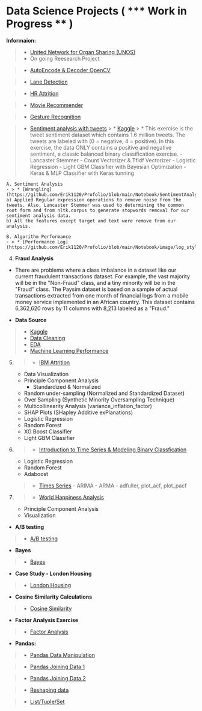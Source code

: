 # Data Science Projects ( *** Work in Progress ** )

**Informaion:**
> * [United Network for Organ Sharing (UNOS)](https://github.com/SirErikPak/Portfolio/tree/main/UNOS)
   > * On going Reesearch Project
   
> * [AutoEncode & Decoder OpenCV](https://github.com/SirErikPak/Portfolio/tree/main/Encoder_Decoder)

> * [Lane Detection](https://github.com/SirErikPak/Portfolio/tree/main/Lane_Detection)

> * [HR Attrition](https://github.com/SirErikPak/Portfolio/tree/main/HR_Attrition)

> * [Movie Recommender](https://github.com/SirErikPak/Portfolio/tree/main/Movie_Recommender) 

> * [Gesture Recognition](https://github.com/SirErikPak/Portfolio/tree/main/Gesture_Recognition)


> * [Sentiment analysis with tweets](https://github.com/Erik1120/Profolio/blob/main/Notebook/Sentiment_Data.ipynb)
    > * [Kaggle](https://www.kaggle.com/kazanova/sentiment140)
       > * This exercise is the tweet sentiment dataset which contains 1.6 million tweets. The tweets are labeled with (0 = negative, 4 = positive). In this exercise, the data ONLY contains a positive and negative sentiment, a classic balanced binary classification exercise.
        - Lancaster Stemmer
        - Count Vectorizer & Tfidf Vectorizer
        - Logistic Regression
        - Light GBM Classifier with Bayesian Optimization
        - Keras & MLP Classifier with Keras tunning

    A. Sentiment Analysis
    - > * [Wrangling](https://github.com/Erik1120/Profolio/blob/main/Notebook/SentimentAnalysis_wrangling.ipynb)
    a) Applied Regular expression operations to remove noise from the tweets. Also, Lancaster Stemmer was used to determining the common root form and from nltk.corpus to generate stopwords removal for our sentiment analysis data.
    b) All the features except target and text were remove from our analysis.
    
    B. Algorithm Performance
    - > * [Performance Log](https://github.com/Erik1120/Profolio/blob/main/Notebook/image/log_styled.pdf)    

4. **Fraud Analysis**
- There are problems where a class imbalance in a dataset like our current fraudulent transactions dataset. For example, the vast majority will be in the "Non-Fraud" class, and a tiny minority will be in the "Fraud" class. The Paysim dataset is based on a sample of actual transactions extracted from one month of financial logs from a mobile money service implemented in an African country. This dataset contains 6,362,620 rows by 11 columns with 8,213 labeled as a "Fraud."

- **Data Source**
> * [Kaggle](https://www.kaggle.com/ealaxi/paysim1)
> * [Data Cleaning](https://github.com/Erik1120/Profolio/blob/main/Notebook/Fraud/Data_WranglingEDA.ipynb)
> * [EDA](https://github.com/Erik1120/Profolio/blob/main/Notebook/Fraud/Data_Engineering_Fraud.ipynb)
> * [Machine Learning Performance](https://github.com/Erik1120/Profolio/blob/main/Notebook/Fraud/MachineLearning.ipynb)

5. > * [IBM Attrition](https://github.com/Erik1120/Profolio/blob/main/Notebook/HR_Attrition.ipynb)
    - Data Visualization
    - Principle Component Analysis
        - Standardized & Normalized
    - Random under-sampling (Normalized and Standardized Dataset)
    - Over Sampling (Synthetic Minority Oversampling Technique)
    - Multicollinearity Analysis (variance_inflation_factor)
    - SHAP Plots (SHapley Additive exPlanations)
    - Logistic Regression
    - Random Forest
    - XG Boost Classifier
    - Light GBM Classifier
    
6. > * [Introduction to Time Series & Modeling Binary Classfication](https://github.com/Erik1120/Profolio/blob/main/Notebook/Exercise/ultimate_final.ipynb)
    - Logistic Regression
    - Random Forest
    - Adaboost
    
    > * [Times Series](https://github.com/Erik1120/Profolio/blob/main/Notebook/TimeSeriesDatacamp.ipynb)
        - ARIMA
        - ARMA
        - adfuller, plot_acf, plot_pacf

7. > * [World Happiness Analysis](https://github.com/Erik1120/Profolio/blob/main/Notebook/Happy/Story.ipynb)
    - Principle Component Analysis
    - Visualization 

- **A/B testing**
> * [A/B testing](https://github.com/Erik1120/Sample/blob/main/Notebook/Exercise/A_B_Testing_Datacamp.ipynb)

- **Bayes**
> * [Bayes](https://github.com/Erik1120/Sample/blob/main/Notebook/Exercise/Bayes_exercise.ipynb)

- **Case Study - London Housing**
> * [London Housing](https://github.com/Erik1120/Sample/blob/main/Notebook/Exercise/Case_Study-London_Housing.ipynb)

- **Cosine Similarity Calculations**
> * [Cosine Similarity](https://github.com/Erik1120/Sample/blob/main/Notebook/Exercise/Cosine_Similarity_Case_Study.ipynb)

- **Factor Analysis Exercise**
> * [Factor Analysis](https://github.com/Erik1120/Sample/blob/main/Notebook/Exercise/FactorAnalysis.ipynb)


- **Pandas:**
> * [Pandas Data Manipulation](https://github.com/Erik1120/Profolio/blob/main/Pandas/DataManipulationPandas.ipynb)

> * [Pandas Joining Data 1](https://github.com/Erik1120/Profolio/blob/main/Pandas/JoiningDataWithPandas.ipynb)

> * [Pandas Joining Data 2](https://github.com/Erik1120/Profolio/blob/main/Pandas/PandasJoinsForSpreadsheetUsers.ipynb)

> * [Reshaping data](https://github.com/Erik1120/Profolio/blob/main/Pandas/ReshapingDataUsingPandas.ipynb)

> * [List/Tuple/Set](https://github.com/Erik1120/Profolio/blob/main/Notebook/ist_Set_Tuple_Dict.ipynb.ipynb)